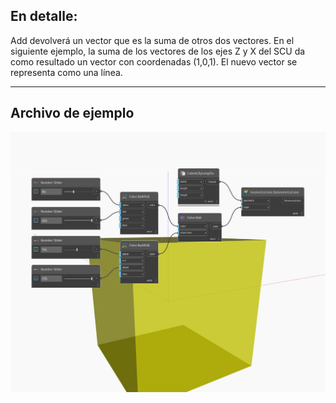 ## En detalle:
Add devolverá un vector que es la suma de otros dos vectores. En el siguiente ejemplo, la suma de los vectores de los ejes Z y X del SCU da como resultado un vector con coordenadas (1,0,1). El nuevo vector se representa como una línea.
___
## Archivo de ejemplo

![Add](./DSCore.Color.Add_img.jpg)

